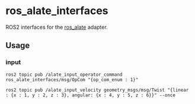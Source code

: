 # ros_alate_interfaces

ROS2 interfaces for the [ros_alate](https://github.com/MARS-Technion/ros_alate) adapter.

## Usage

### input

```console
ros2 topic pub /alate_input_operator_command ros_alate_interfaces/msg/OpCom "{op_com_enum : 1}"
```

```console
ros2 topic pub /alate_input_velocity geometry_msgs/msg/Twist "{linear : {x : 1, y : 2, z : 3}, angular: {x : 4, y : 5, z : 6}}" --once
```

